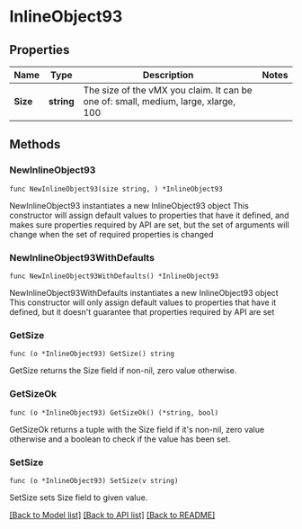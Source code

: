 # InlineObject93

## Properties

Name | Type | Description | Notes
------------ | ------------- | ------------- | -------------
**Size** | **string** | The size of the vMX you claim. It can be one of: small, medium, large, xlarge, 100 | 

## Methods

### NewInlineObject93

`func NewInlineObject93(size string, ) *InlineObject93`

NewInlineObject93 instantiates a new InlineObject93 object
This constructor will assign default values to properties that have it defined,
and makes sure properties required by API are set, but the set of arguments
will change when the set of required properties is changed

### NewInlineObject93WithDefaults

`func NewInlineObject93WithDefaults() *InlineObject93`

NewInlineObject93WithDefaults instantiates a new InlineObject93 object
This constructor will only assign default values to properties that have it defined,
but it doesn't guarantee that properties required by API are set

### GetSize

`func (o *InlineObject93) GetSize() string`

GetSize returns the Size field if non-nil, zero value otherwise.

### GetSizeOk

`func (o *InlineObject93) GetSizeOk() (*string, bool)`

GetSizeOk returns a tuple with the Size field if it's non-nil, zero value otherwise
and a boolean to check if the value has been set.

### SetSize

`func (o *InlineObject93) SetSize(v string)`

SetSize sets Size field to given value.



[[Back to Model list]](../README.md#documentation-for-models) [[Back to API list]](../README.md#documentation-for-api-endpoints) [[Back to README]](../README.md)


